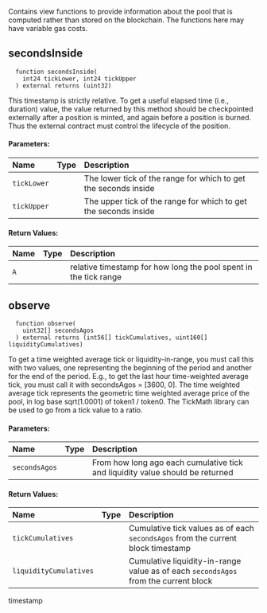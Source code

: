 Contains view functions to provide information about the pool that is computed rather than stored on the
blockchain. The functions here may have variable gas costs.

## secondsInside
```solidity
  function secondsInside(
    int24 tickLower, int24 tickUpper
  ) external returns (uint32)
```
This timestamp is strictly relative. To get a useful elapsed time (i.e., duration) value, the value returned
by this method should be checkpointed externally after a position is minted, and again before a position is
burned. Thus the external contract must control the lifecycle of the position.

#### Parameters:
| Name | Type | Description                                                          |
| :--- | :--- | :------------------------------------------------------------------- |
|`tickLower` |  | The lower tick of the range for which to get the seconds inside
|`tickUpper` |  | The upper tick of the range for which to get the seconds inside

#### Return Values:
| Name                           | Type          | Description                                                                  |
| :----------------------------- | :------------ | :--------------------------------------------------------------------------- |
|`A`|  | relative timestamp for how long the pool spent in the tick range
## observe
```solidity
  function observe(
    uint32[] secondsAgos
  ) external returns (int56[] tickCumulatives, uint160[] liquidityCumulatives)
```
To get a time weighted average tick or liquidity-in-range, you must call this with two values, one representing
the beginning of the period and another for the end of the period. E.g., to get the last hour time-weighted average tick,
you must call it with secondsAgos = [3600, 0].
The time weighted average tick represents the geometric time weighted average price of the pool, in
log base sqrt(1.0001) of token1 / token0. The TickMath library can be used to go from a tick value to a ratio.

#### Parameters:
| Name | Type | Description                                                          |
| :--- | :--- | :------------------------------------------------------------------- |
|`secondsAgos` |  | From how long ago each cumulative tick and liquidity value should be returned

#### Return Values:
| Name                           | Type          | Description                                                                  |
| :----------------------------- | :------------ | :--------------------------------------------------------------------------- |
|`tickCumulatives`|  | Cumulative tick values as of each `secondsAgos` from the current block timestamp
|`liquidityCumulatives`|  | Cumulative liquidity-in-range value as of each `secondsAgos` from the current block
timestamp
